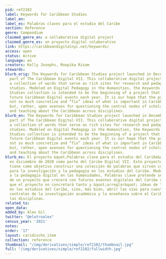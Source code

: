 ```yaml
---
pid: ref2102
label: Keywords for Caribbean Studies
label_en:
label_es: Palabras claves para el estudio del Caribe
section: Reference
genre: Compendium
claimed_genre_en: a collaborative digital project
claimed_genre_es: un proyecto digital colaborativo
link: https://caribbeandigitalnyc.net/keywords/
access: open
status: Active
language: en
creators: Kelly Josephs, Roopika Risam
stewards:
blurb_orig: The Keywords for Caribbean Studies project launched in December 2020 as
  part of The Caribbean Digital VII. This collaborative digital project aims to build
  a collection of words that serve as rich sites for research and pedagogy in Caribbean
  studies. Modeled on Digital Pedagogy in the Humanities, the Keywords for Caribbean
  Studies collection is intended to be the beginning of a project that will grow with
  future Caribbean Digital events each year. It is our hope that the project will
  not so much concretize and “fix” ideas of what is important in Caribbean studies
  but, rather, open avenues for questioning the central nodes of scholarly inquiry
  and teaching about the Caribbean across disciplines.
blurb_en: The Keywords for Caribbean Studies project launched in December 2020 as
  part of The Caribbean Digital VII. This collaborative digital project aims to build
  a collection of words that serve as rich sites for research and pedagogy in Caribbean
  studies. Modeled on Digital Pedagogy in the Humanities, the Keywords for Caribbean
  Studies collection is intended to be the beginning of a project that will grow with
  future Caribbean Digital events each year. It is our hope that the project will
  not so much concretize and “fix” ideas of what is important in Caribbean studies
  but, rather, open avenues for questioning the central nodes of scholarly inquiry
  and teaching about the Caribbean across disciplines.
blurb_es: El proyecto &quot;Palabras clave para el estudio del Caribe&quot; se inicia
  en diciembre de 2020 como parte del Caribe Digital VII. Este proyecto digital colaborativo
  tiene como objetivo construir una colección de palabras que sirven como nodos prometedores
  para la investigación y la pedagogía en los estudios del Caribe. Modelado en base
  a la pedagogía digital en las humanidades, Palabras clave pretende ser el comienzo
  de un proyecto que crecerá con futuros eventos digitales del Caribe cada año. Esperamos
  que el proyecto no concretará tanto y &quot;arreglar&quot; ideas de lo que es importante
  en los estudios del Caribe, sino, más bien, abrir las vías para cuestionar los nodos
  centrales de la investigación académica y la enseñanza sobre el Caribe en todas
  las disciplinas.
related_to:
open_data:
added_by: Alex Gil
twitter: "@elotroalex"
census_year: '2021'
notes:
order: '17'
layout: caridischo_item
collection: reference
thumbnail: "/img/derivatives/simple/ref2102/thumbnail.jpg"
full: "/img/derivatives/simple/ref2102/fullwidth.jpg"
---
```

